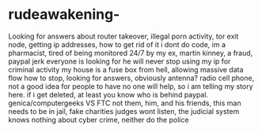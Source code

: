 # rudeawakening-
Looking for answers about router takeover, illegal porn activity, tor exit node, getting ip addresses, how to get rid of it
i dont do code, im a pharmacist, tired of being monitored 24/7 by my ex, martin kinney, a fraud, paypal jerk everyone is looking for
he will never stop using my ip for criminal activity
my house is a fuse box from hell, allowing massive data flow
how to stop, looking for answers, obviously antenna? radio cell phone, not a good idea for people to have
no one will help, so i am telling my story here.
if i get deleted, at least you know who is behind paypal. genica/computergeeks VS FTC
not them, him, and his friends, this man needs to be in jail, fake charities
judges wont listen, the judicial system knows nothing about cyber crime, neither do the police

